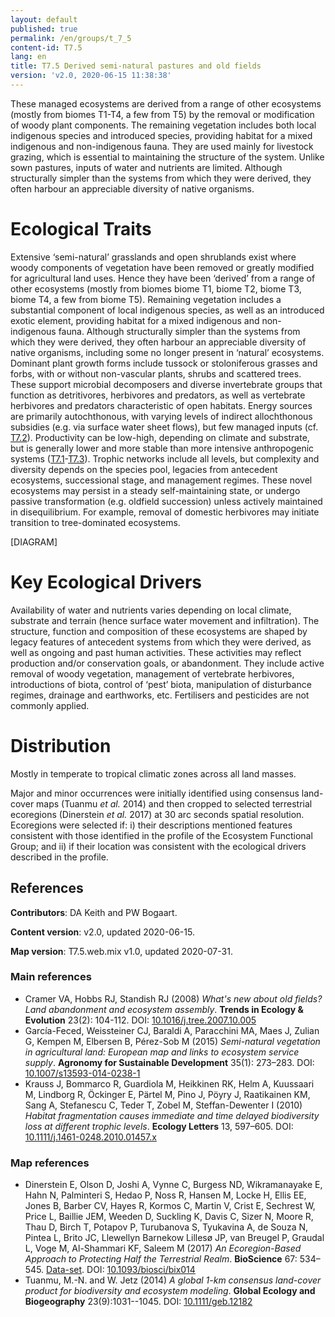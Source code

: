 ```yaml
---
layout: default
published: true
permalink: /en/groups/t_7_5
content-id: T7.5
lang: en
title: T7.5 Derived semi-natural pastures and old fields
version: 'v2.0, 2020-06-15 11:38:38'
---
```


These managed ecosystems are derived from a range of other ecosystems (mostly from biomes T1-T4, a few from T5) by the removal or modification of woody plant components. The remaining vegetation includes both local indigenous species and introduced species, providing habitat for a mixed indigenous and non-indigenous fauna. They are used mainly for livestock grazing, which is essential to maintaining the structure of the system. Unlike sown pastures, inputs of water and nutrients are limited. Although structurally simpler than the systems from which they were derived, they often harbour an appreciable diversity of native organisms.

# Ecological Traits
 
Extensive ‘semi-natural’ grasslands and open shrublands exist where woody components of vegetation have been removed or greatly modified for agricultural land uses. Hence they have been ‘derived’ from a range of other ecosystems (mostly from biomes biome T1, biome T2, biome T3, biome T4, a few from biome T5). Remaining vegetation includes a substantial component of local indigenous species, as well as an introduced exotic element, providing habitat for a mixed indigenous and non-indigenous fauna. Although structurally simpler than the systems from which they were derived, they often harbour an appreciable diversity of native organisms, including some no longer present in ‘natural’ ecosystems. Dominant plant growth forms include tussock or stoloniferous grasses and forbs, with or without non-vascular plants, shrubs and scattered trees. These support microbial decomposers and diverse invertebrate groups that function as detritivores, herbivores and predators, as well as vertebrate herbivores and predators characteristic of open habitats. Energy sources are primarily autochthonous, with varying levels of indirect allochthonous subsidies (e.g. via surface water sheet flows), but few managed inputs (cf. [T7.2](/explore/groups/T7.2)). Productivity can be low-high, depending on climate and substrate, but is generally lower and more stable than more intensive anthropogenic systems ([T7.1](/explore/groups/T7.1)-[T7.3](/explore/groups/T7.3)). Trophic networks include all levels, but complexity and diversity depends on the species pool, legacies from antecedent ecosystems, successional stage, and management regimes. These novel ecosystems may persist in a steady self-maintaining state, or undergo passive transformation (e.g. oldfield succession) unless actively maintained in disequilibrium. For example, removal of domestic herbivores may initiate transition to tree-dominated ecosystems.
 
[DIAGRAM]

# Key Ecological Drivers
 
Availability of water and nutrients varies depending on local climate, substrate and terrain (hence surface water movement and infiltration). The structure, function and composition of these ecosystems are shaped by legacy features of antecedent systems from which they were derived, as well as ongoing and past human activities. These activities may reflect production and/or conservation goals, or abandonment. They include active removal of woody vegetation, management of vertebrate herbivores, introductions of biota, control of ‘pest’ biota, manipulation of disturbance regimes, drainage and earthworks, etc. Fertilisers and pesticides are not commonly applied.
 
# Distribution
 
Mostly in temperate to tropical climatic zones across all land masses.

Major and minor occurrences were initially identified using consensus land-cover maps (Tuanmu _et al._ 2014) and then cropped to selected terrestrial ecoregions (Dinerstein _et al._ 2017) at 30 arc seconds spatial resolution. Ecoregions were selected if: i) their descriptions mentioned features consistent with those identified in the profile of the Ecosystem Functional Group; and ii) if their location was consistent with the ecological drivers described in the profile.

## References

**Contributors**: DA Keith and PW Bogaart.

**Content version**: v2.0, updated 2020-06-15.

**Map version**: T7.5.web.mix v1.0, updated 2020-07-31.

### Main references
* Cramer VA, Hobbs RJ, Standish RJ  (2008) *What's new about old fields? Land abandonment and ecosystem assembly*. **Trends in Ecology & Evolution** 23(2): 104-112. DOI: [10.1016/j.tree.2007.10.005](http://doi.org/10.1016/j.tree.2007.10.005)
* García-Feced, Weissteiner CJ, Baraldi A, Paracchini MA, Maes J, Zulian G, Kempen M, Elbersen B, Pérez-Sob M  (2015) *Semi-natural vegetation in agricultural land: European map and links to ecosystem service supply*. **Agronomy for Sustainable Development** 35(1): 273–283. DOI: [10.1007/s13593-014-0238-1](http://doi.org/10.1007/s13593-014-0238-1)
* Krauss J, Bommarco R, Guardiola M, Heikkinen RK, Helm A, Kuussaari M, Lindborg R, Öckinger E, Pärtel M, Pino J, Pöyry J, Raatikainen KM, Sang A, Stefanescu C, Teder T, Zobel M, Steffan-Dewenter I  (2010) *Habitat fragmentation causes immediate and time delayed biodiversity loss at different trophic levels*. **Ecology Letters** 13, 597–605. DOI: [10.1111/j.1461-0248.2010.01457.x](http://doi.org/10.1111/j.1461-0248.2010.01457.x)

### Map references
* Dinerstein E, Olson D, Joshi A, Vynne C, Burgess ND, Wikramanayake E, Hahn N, Palminteri S, Hedao P, Noss R, Hansen M, Locke H, Ellis EE, Jones B, Barber CV, Hayes R, Kormos C, Martin V, Crist E, Sechrest W, Price L, Baillie JEM, Weeden D, Suckling K, Davis C, Sizer N, Moore R, Thau D, Birch T, Potapov P, Turubanova S, Tyukavina A, de Souza N, Pintea L, Brito JC, Llewellyn Barnekow Lillesø JP, van Breugel P, Graudal L, Voge M, Al-Shammari KF, Saleem M  (2017) *An Ecoregion-Based Approach to Protecting Half the Terrestrial Realm*. **BioScience** 67: 534–545. [Data-set](https://ecoregions2017.appspot.com/). DOI: [10.1093/biosci/bix014](http://doi.org/10.1093/biosci/bix014)
* Tuanmu, M.-N. and W. Jetz (2014) *A global 1-km consensus land-cover product for biodiversity and ecosystem modeling*. **Global Ecology and Biogeography** 23(9):1031--1045. DOI: [10.1111/geb.12182](http://doi.org/10.1111/geb.12182)
